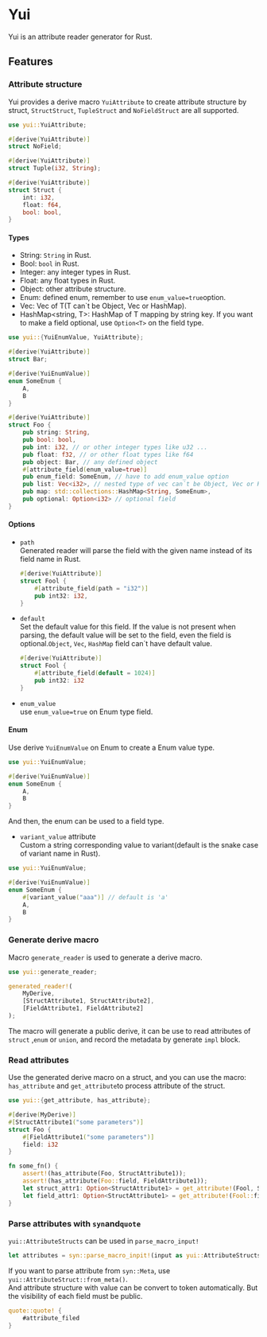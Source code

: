 # Yui

Yui is an attribute reader generator for Rust.

## Features

### Attribute structure
Yui provides a derive macro `YuiAttribute` to create attribute structure by struct, `StructStruct`, `TupleStruct` and `NoFieldStruct` are all supported.
```rust
use yui::YuiAttribute;

#[derive(YuiAttribute)]
struct NoField;

#[derive(YuiAttribute)]
struct Tuple(i32, String);

#[derive(YuiAttribute)]
struct Struct {
    int: i32,
    float: f64,
    bool: bool,
}
```

#### Types
* String: `String` in Rust.
* Bool: `bool` in Rust.
* Integer: any integer types in Rust.
* Float: any float types in Rust.
* Object: other attribute structure.
* Enum: defined enum, remember to use `enum_value=true`option.
* Vec<T>: Vec of T(T can`t be Object, Vec or HashMap).
* HashMap<string, T>: HashMap of T mapping by string key.
If you want to make a field optional, use `Option<T>` on the field type.

```rust
use yui::{YuiEnumValue, YuiAttribute};

#[derive(YuiAttribute)]
struct Bar;

#[derive(YuiEnumValue)]
enum SomeEnum {
    A,
    B
}

#[derive(YuiAttribute)]
struct Foo {
    pub string: String,
    pub bool: bool,
    pub int: i32, // or other integer types like u32 ...
    pub float: f32, // or other float types like f64
    pub object: Bar, // any defined object
    #[attribute_field(enum_value=true)]
    pub enum_field: SomeEnum, // have to add enum_value option
    pub list: Vec<i32>, // nested type of vec can`t be Object, Vec or HashMap
    pub map: std::collections::HashMap<String, SomeEnum>,
    pub optional: Option<i32> // optional field
}
```
#### Options
* `path`\
    Generated reader will parse the field with the given name instead of its field name in Rust.
    ```rust
    #[derive(YuiAttribute)]
    struct Fool {
        #[attribute_field(path = "i32")]
        pub int32: i32,
    }
    ```
* `default`\
    Set the default value for this field. If the value is not present when parsing, the default value will be set to the field, even the field is optional.`Object`, `Vec`, `HashMap` field can`t have default value.
    ```rust
    #[derive(YuiAttribute)]
    struct Fool {
        #[attribute_field(default = 1024)]
        pub int32: i32
    }
    ```
* `enum_value`\
    use `enum_value=true` on Enum type field.
        
#### Enum
Use derive `YuiEnumValue` on Enum to create a Enum value type.
```rust
use yui::YuiEnumValue;

#[derive(YuiEnumValue)]
enum SomeEnum {
    A,
    B
}
```
And then, the enum can be used to a field type.
* `variant_value` attribute\
    Custom a string corresponding value to variant(default is the snake case of variant name in Rust).
```rust
use yui::YuiEnumValue;

#[derive(YuiEnumValue)]
enum SomeEnum {
    #[variant_value("aaa")] // default is 'a'
    A,
    B
}
```   
### Generate derive macro
Macro `generate_reader` is used to generate a derive macro.
```rust
use yui::generate_reader;

generated_reader!(
    MyDerive,
    [StructAttribute1, StructAttribute2],
    [FieldAttribute1, FieldAttribute2]
);

```
The macro will generate a public derive, it can be use to read attributes of `struct` ,`enum` or `union`, and record the metadata by generate `impl` block.

### Read attributes
Use the generated derive macro on a struct, and you can use the macro: `has_attribute` and `get_attribute`to process attribute of the struct.
```rust
use yui::{get_attribute, has_attribute};

#[derive(MyDerive)]
#[StructAttribute1("some parameters")]
struct Foo {
    #[FieldAttribute1("some parameters")]
    field: i32
}

fn some_fn() {
    assert!(has_attribute(Foo, StructAttribute1));
    assert!(has_attribute(Foo::field, FieldAttribute1));
    let struct_attr1: Option<StructAttribute1> = get_attribute!(Fool, StructAttribute1);
    let field_attr1: Option<StructAttribute1> = get_attribute!(Fool::field, StructAttribute1);
}
```

### Parse attributes with `syn`and`quote`
`yui::AttributeStructs` can be used in `parse_macro_input!`
```rust
let attributes = syn::parse_macro_inpit!(input as yui::AttributeStructs`);
```
If you want to parse attribute from `syn::Meta`, use `yui::AttributeStruct::from_meta()`.\
And attribute structure with value can be convert to token automatically. But the visibility of each field must be public.
```rust
quote::quote! {
    #attribute_filed
}
```




